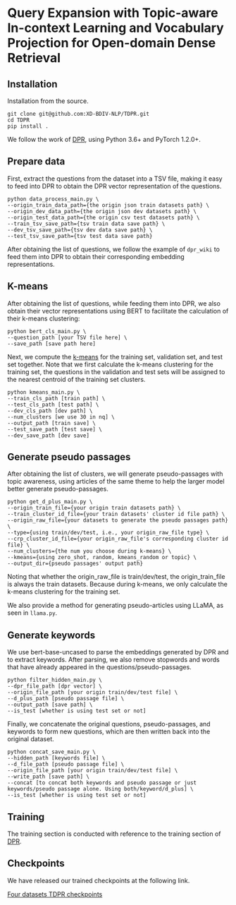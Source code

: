 # Query Expansion with Topic-aware In-context Learning and Vocabulary Projection for Open-domain Dense Retrieval

## Installation

Installation from the source.

```
git clone git@github.com:XD-BDIV-NLP/TDPR.git
cd TDPR
pip install .
```

We follow the work of [DPR](https://github.com/facebookresearch/DPR), using Python 3.6+ and PyTorch 1.2.0+.

## Prepare data

First, extract the questions from the dataset into a TSV file, making it easy to feed into DPR to obtain the DPR vector representation of the questions.

```
python data_process_main.py \
--origin_train_data_path={the origin json train datasets path} \
--origin_dev_data_path={the origin json dev datasets path} \
--origin_test_data_path={the origin csv test datasets path} \
--train_tsv_save_path={tsv train data save path} \
--dev_tsv_save_path={tsv dev data save path} \
--test_tsv_save_path={tsv test data save path}
```

After obtaining the list of questions, we follow the example of `dpr_wiki` to feed them into DPR to obtain their corresponding embedding representations.

## K-means

After obtaining the list of questions, while feeding them into DPR, we also obtain their vector representations using BERT to facilitate the calculation of their k-means clustering:

```
python bert_cls_main.py \
--question_path [your TSV file here] \
--save_path [save path here]
```

Next, we compute the [k-means](https://github.com/subhadarship/kmeans_pytorch) for the training set, validation set, and test set together. Note that we first calculate the k-means clustering for the training set,  the questions in the validation and test sets will be assigned to the nearest centroid of the training set clusters.

```
python kmeans_main.py \
--train_cls_path [train path] \
--test_cls_path [test path] \
--dev_cls_path [dev path] \
--num_clusters [we use 30 in nq] \
--output_path [train save] \
--test_save_path [test save] \
--dev_save_path [dev save]
```

## Generate pseudo passages

After obtaining the list of clusters, we will generate pseudo-passages with topic awareness, using articles of the same theme to help the larger model better generate pseudo-passages.

```
python get_d_plus_main.py \
--origin_train_file={your origin train datasets path} \
--train_cluster_id_file={your train datasets' cluster id file path} \
--origin_raw_file={your datasets to generate the pseudo passages path} \
--type={using train/dev/test, i.e., your origin_raw_file type} \
--crp_cluster_id_file={your origin_raw_file's corresponding cluster id file} \
--num_clusters={the num you choose during k-means} \
--kmeans={using zero_shot, random, kmeans_random or topic} \
--output_dir={pseudo passages' output path}
```

Noting that whether the origin_raw_file is train/dev/test, the origin_train_file is always the train datasets. Because during k-means, we only calculate the k-means clustering for the training set.

We also provide a method for generating pseudo-articles using LLaMA, as seen in `llama.py`.

## Generate keywords

We use bert-base-uncased to parse the embeddings generated by DPR and to extract keywords. After parsing, we also remove stopwords and words that have already appeared in the questions/pseudo-passages.

```
python filter_hidden_main.py \
--dpr_file_path [dpr vector] \
--origin_file_path [your origin train/dev/test file] \
--d_plus_path [pseudo passage file] \
--output_path [save path] \
--is_test [whether is using test set or not]
```

Finally, we concatenate the original questions, pseudo-passages, and keywords to form new questions, which are then written back into the original dataset.

```
python concat_save_main.py \
--hidden_path [keywords file] \
--d_file_path [pseudo passage file] \
--origin_file_path [your origin train/dev/test file] \
--write_path [save path] \
--concat [to concat both keywords and pseudo passage or just keywords/pseudo passage alone. Using both/keyword/d_plus] \
--is_test [whether is using test set or not]
```

## Training

The training section is conducted with reference to the training section of [DPR](https://github.com/facebookresearch/DPR).



## Checkpoints

We have released our trained checkpoints at the following link.

[Four datasets TDPR checkpoints](https://pan.baidu.com/s/1-PxjOrxjsqkiZhiPQmQrSw?pwd=l2ux)